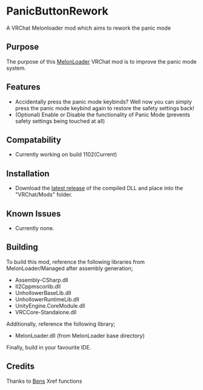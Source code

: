 # PanicButtonRework
A VRChat Melonloader mod which aims to rework the panic mode 

## Purpose
The purpose of this [MelonLoader](https://github.com/LavaGang/MelonLoader) VRChat mod is to improve the panic mode system.

## Features
* Accidentally press the panic mode keybinds? Well now you can simply press the panic mode keybind again to restore the safety settings back!
* (Optional) Enable or Disable the functionality of Panic Mode (prevents safety settings being touched at all)

## Compatability
* Currently working on build 1102(Current)

## Installation
* Download the [latest release](https://github.com/Kiokuu/PanicButtonRework/releases/latest) of the compiled DLL and place into the "VRChat/Mods" folder.

## Known Issues
- Currently none.

## Building
To build this mod, reference the following libraries from MelonLoader/Managed after assembly generation;
* Assembly-CSharp.dll
* Il2Cppmscorlib.dll
* UnhollowerBaseLib.dll
* UnhollowerRuntimeLib.dll
* UnityEngine.CoreModule.dll
* VRCCore-Standalone.dll

Additionally, reference the following library;
* MelonLoader.dll (from MelonLoader base directory)

Finally, build in your favourite IDE.

## Credits
Thanks to [Bens](https://github.com/BenjaminZehowlt) Xref functions
